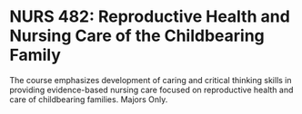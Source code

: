 # NURS 482: Reproductive Health and Nursing Care of the Childbearing Family

The course emphasizes development of caring and critical thinking skills in providing evidence-based nursing care focused on reproductive health and care of childbearing families. Majors Only.